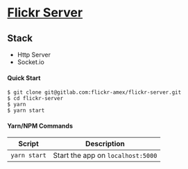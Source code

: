 # [Flickr Server](https://flickr-server-ybxcxnqonw.now.sh)


## Stack

- Http Server
- Socket.io


#### Quick Start

```shell
$ git clone git@gitlab.com:flickr-amex/flickr-server.git
$ cd flickr-server
$ yarn
$ yarn start
```


#### Yarn/NPM Commands

|Script|Description|
|---|---|
|`yarn start`|Start the app on `localhost:5000`|
